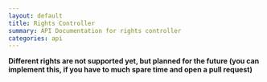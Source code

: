 ```yaml
---
layout: default
title: Rights Controller
summary: API Documentation for rights controller
categories: api
---
```


__Different rights are not supported yet, but planned for the future
(you can implement this, if you have to much spare time and open a pull request)__
